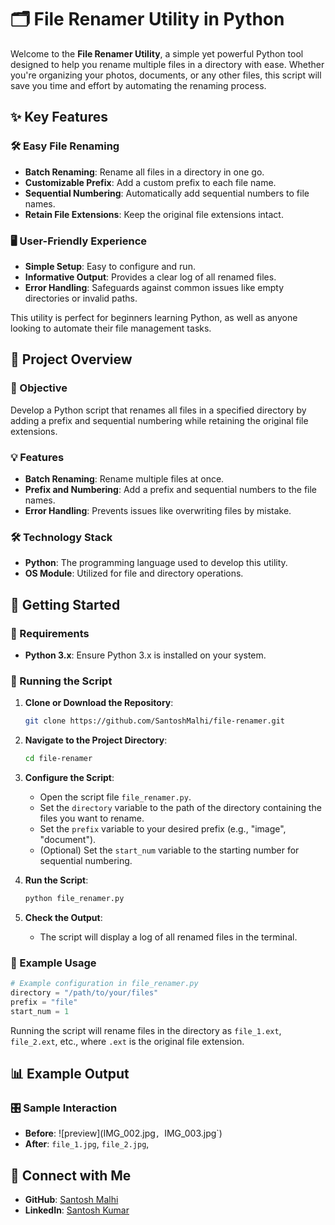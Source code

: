 
# 🗂️ File Renamer Utility in Python

Welcome to the **File Renamer Utility**, a simple yet powerful Python tool designed to help you rename multiple files in a directory with ease. Whether you're organizing your photos, documents, or any other files, this script will save you time and effort by automating the renaming process.

## ✨ Key Features

### 🛠️ Easy File Renaming
- **Batch Renaming**: Rename all files in a directory in one go.
- **Customizable Prefix**: Add a custom prefix to each file name.
- **Sequential Numbering**: Automatically add sequential numbers to file names.
- **Retain File Extensions**: Keep the original file extensions intact.

### 🖥️ User-Friendly Experience
- **Simple Setup**: Easy to configure and run.
- **Informative Output**: Provides a clear log of all renamed files.
- **Error Handling**: Safeguards against common issues like empty directories or invalid paths.

This utility is perfect for beginners learning Python, as well as anyone looking to automate their file management tasks.

## 🚀 Project Overview

### 🎯 Objective
Develop a Python script that renames all files in a specified directory by adding a prefix and sequential numbering while retaining the original file extensions.

### 💡 Features
- **Batch Renaming**: Rename multiple files at once.
- **Prefix and Numbering**: Add a prefix and sequential numbers to the file names.
- **Error Handling**: Prevents issues like overwriting files by mistake.

### 🛠️ Technology Stack
- **Python**: The programming language used to develop this utility.
- **OS Module**: Utilized for file and directory operations.

## 📝 Getting Started

### 🔧 Requirements
- **Python 3.x**: Ensure Python 3.x is installed on your system.

### 🚀 Running the Script

1. **Clone or Download the Repository**:
   ```bash
   git clone https://github.com/SantoshMalhi/file-renamer.git
   ```

2. **Navigate to the Project Directory**:
   ```bash
   cd file-renamer
   ```

3. **Configure the Script**:
   - Open the script file `file_renamer.py`.
   - Set the `directory` variable to the path of the directory containing the files you want to rename.
   - Set the `prefix` variable to your desired prefix (e.g., "image", "document").
   - (Optional) Set the `start_num` variable to the starting number for sequential numbering.

4. **Run the Script**:
   ```bash
   python file_renamer.py
   ```

5. **Check the Output**:
   - The script will display a log of all renamed files in the terminal.

### 📝 Example Usage
```python
# Example configuration in file_renamer.py
directory = "/path/to/your/files"
prefix = "file"
start_num = 1
```

Running the script will rename files in the directory as `file_1.ext`, `file_2.ext`, etc., where `.ext` is the original file extension.

## 📊 Example Output

### 🎛️ Sample Interaction
- **Before**: ![preview](IMG_002.jpg`, `IMG_003.jpg`)
- **After**: `file_1.jpg`, `file_2.jpg`, 

## 🌟 Connect with Me

- **GitHub**: [Santosh Malhi](https://github.com/SantoshMalhi)
- **LinkedIn**: [Santosh Kumar](https://www.linkedin.com/in/santoshkumarsk/)
